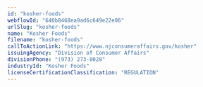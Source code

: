 ```yaml
---
id: "kosher-foods"
webflowId: "640b8468ea9ad6c649e22e06"
urlSlug: "kosher-foods"
name: "Kosher Foods"
filename: "kosher-foods"
callToActionLink: "https://www.njconsumeraffairs.gov/kosher"
issuingAgency: "Division of Consumer Affairs"
divisionPhone: "(973) 273-8028"
industryId: "Kosher Foods"
licenseCertificationClassification: "REGULATION"
---
```

